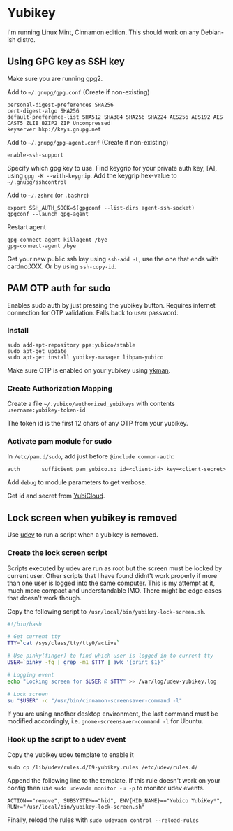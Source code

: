 # Yubikey

I'm running Linux Mint, Cinnamon edition. This should work on any Debian-ish distro.

## Using GPG key as SSH key

Make sure you are running gpg2.

Add to `~/.gnupg/gpg.conf` (Create if non-existing)

    personal-digest-preferences SHA256
    cert-digest-algo SHA256
    default-preference-list SHA512 SHA384 SHA256 SHA224 AES256 AES192 AES CAST5 ZLIB BZIP2 ZIP Uncompressed
    keyserver hkp://keys.gnupg.net

Add to `~/.gnupg/gpg-agent.conf` (Create if non-existing)

    enable-ssh-support

Specify which gpg key to use. Find keygrip for your private auth key, [A], using `gpg -K --with-keygrip`. Add the keygrip hex-value to `~/.gnupg/sshcontrol`

Add to `~/.zshrc` (or `.bashrc`)

    export SSH_AUTH_SOCK=$(gpgconf --list-dirs agent-ssh-socket)
    gpgconf --launch gpg-agent

Restart agent

    gpg-connect-agent killagent /bye
    gpg-connect-agent /bye

Get your new public ssh key using `ssh-add -L`, use the one that ends with cardno:XXX. Or by using `ssh-copy-id`.

## PAM OTP auth for sudo

Enables sudo auth by just pressing the yubikey button. Requires internet connection for OTP validation. Falls back to user password.

### Install

    sudo add-apt-repository ppa:yubico/stable
    sudo apt-get update
    sudo apt-get install yubikey-manager libpam-yubico

Make sure OTP is enabled on your yubikey using [ykman](https://support.yubico.com/support/solutions/articles/15000012643-yubikey-manager-cli-ykman-user-manual).

### Create Authorization Mapping

Create a file `~/.yubico/authorized_yubikeys` with contents `username:yubikey-token-id`

The token id is the first 12 chars of any OTP from your yubikey.

### Activate pam module for sudo

In `/etc/pam.d/sudo`, add just before `@include common-auth`:

`auth       sufficient pam_yubico.so id=<client-id> key=<client-secret>`

Add `debug` to module parameters to get verbose.

Get id and secret from [YubiCloud](https://upgrade.yubico.com/getapikey/).

## Lock screen when yubikey is removed

Use [udev](https://opensource.com/article/18/11/udev) to run a script when a yubikey is removed.

### Create the lock screen script

Scripts executed by udev are run as root but the screen must be locked by current user. Other scripts that I have found didnt't work properly if more than one user is logged into the same computer. This is my attempt at it, much more compact and understandable IMO. There might be edge cases that doesn't work though.

Copy the following script to `/usr/local/bin/yubikey-lock-screen.sh`.

```bash
#!/bin/bash

# Get current tty
TTY=`cat /sys/class/tty/tty0/active`

# Use pinky(finger) to find which user is logged in to current tty
USER=`pinky -fq | grep -m1 $TTY | awk '{print $1}'`

# Logging event
echo "Locking screen for $USER @ $TTY" >> /var/log/udev-yubikey.log

# Lock screen
su "$USER" -c "/usr/bin/cinnamon-screensaver-command -l"
```

If you are using another desktop environment, the last command must be modified accordingly, i.e. `gnome-screensaver-command -l` for Ubuntu.

### Hook up the script to a udev event

Copy the yubikey udev template to enable it

    sudo cp /lib/udev/rules.d/69-yubikey.rules /etc/udev/rules.d/

Append the following line to the template. If this rule doesn't work on your config then use `sudo udevadm monitor -u -p` to monitor udev events.

    ACTION=="remove", SUBSYSTEM=="hid", ENV{HID_NAME}=="Yubico YubiKey*", RUN+="/usr/local/bin/yubikey-lock-screen.sh"

Finally, reload the rules with `sudo udevadm control --reload-rules`

